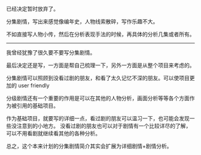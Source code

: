 已经决定暂时放弃了。

分集剧情，写出来感觉像编年史，人物线索散碎，写作乐趣不大。

不如直接写人物小传，然后在分析表现手法的时候，再具体的分析几集或者所有。

--------------------------------------------------------------------------------------------
我曾经犹豫了很久要不要写分集剧情。

最后决定还是写，一方面是帮自己梳理一下，另外一方面是从整个项目来考虑的。

分集剧情可以照顾到没看过剧的朋友，和看了太久记忆不深的朋友。可以使项目更加的 user friendly

分级剧情还有一个重要的作用是可以在其他的人物分析，画面分析等等各个方面作为被引用的基础项目。

作为基础项目，就要写的详细一点，看过剧的朋友可以温习一下，也可能会发现一些没注意到的小地方。
没看过剧的朋友也可以对于剧情有一个比较详尽的了解，可以不用看剧就继续看其他的各种分析。

总之，这个本来计划的分集剧情简介其实会扩展为详细剧情+剧情分析。

